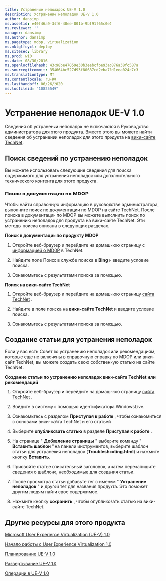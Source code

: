 ```yaml
---
title: Устранение неполадок UE-V 1.0
description: Устранение неполадок UE-V 1.0
author: dansimp
ms.assetid: e40f46a9-34f6-40ee-801b-9bf91f65c0e1
ms.reviewer: ''
manager: dansimp
ms.author: dansimp
ms.pagetype: mdop, virtualization
ms.mktglfcycl: deploy
ms.sitesec: library
ms.prod: w10
ms.date: 08/30/2016
ms.openlocfilehash: 43c98be47059e30b3eebcfbe93ad876a38fc587a
ms.sourcegitcommit: 354664bc527d93f80687cd2eba70d1eea024c7c3
ms.translationtype: MT
ms.contentlocale: ru-RU
ms.lasthandoff: 06/26/2020
ms.locfileid: "10825549"
---
```

# Устранение неполадок UE-V 1.0


Сведения об устранении неполадок не включаются в Руководство администратора для этого продукта. Вместо этого вы можете найти сведения об устранении неполадок для этого продукта на [вики-сайте TechNet](https://go.microsoft.com/fwlink/p/?LinkId=224905).

## Поиск сведений по устранению неполадок


Вы можете использовать следующие сведения для поиска содержимого для устранения неполадок или дополнительного технического контента для этого продукта.

### Поиск в документации по MDOP

Чтобы найти справочную информацию в руководстве администратора, выполните поиск по документации по MDOP на сайте TechNet. После поиска в документации по MDOP вы можете выполнить поиск по устранению неполадок для продукта на вики-сайте TechNet. Эти методы поиска описаны в следующих разделах.

**Поиск в документации по продукту MDOP**

1.  Откройте веб-браузер и перейдите на домашнюю страницу с [информацией о MDOP](https://go.microsoft.com/fwlink/p/?LinkId=236032) в TechNet.

2.  Найдите поле Поиск в службе поиска в **Bing** и введите условие поиска.

3.  Ознакомьтесь с результатами поиска за помощью.

**Поиск на вики-сайте TechNet**

1.  Откройте веб-браузер и перейдите на домашнюю страницу [сайта TechNet](https://go.microsoft.com/fwlink/p/?LinkId=224905) .

2.  Найдите в поле поиска на **вики-сайте TechNet** и введите условие поиска.

3.  Ознакомьтесь с результатами поиска за помощью.

## Создание статьи для устранения неполадок


Если у вас есть Совет по устранению неполадок или рекомендациям, которые еще не включены в справочную справку по MDOP или вики-сайт TechNet, вы можете создать свою собственную статью на сайте TechNet.

**Создание статьи по устранению неполадок вики-сайта TechNet или рекомендаций**

1.  Откройте веб-браузер и перейдите на домашнюю страницу [сайта TechNet](https://go.microsoft.com/fwlink/p/?LinkId=224905) .

2.  Войдите в систему с помощью идентификатора WindowsLive.

3.  Ознакомьтесь с разделом **Приступая к работе** , чтобы ознакомиться с основами вики-сайта TechNet и его статьей.

4.  Выберите **опубликовать статью** в разделе **Приступая к работе** .

5.  На странице " **Добавление страницы** " выберите команду " **Вставить шаблон** " на панели инструментов, выберите шаблон статьи для устранения неполадок (**Troubleshooting.html**) и нажмите кнопку **Вставить**.

6.  Присвойте статье описательный заголовок, а затем перезапишите сведения о шаблоне, необходимые для создания статьи.

7.  После просмотра статьи добавьте тег с именем " **Устранение неполадок** " и другой тег для названия продукта. Это поможет другим людям найти свое содержимое.

8.  Нажмите кнопку **сохранить** , чтобы опубликовать статью на вики-сайте TechNet.

## Другие ресурсы для этого продукта


[Microsoft User Experience Virtualization (UE-V) 1.0](index.md)

[Начало работы с User Experience Virtualization 1.0](getting-started-with-user-experience-virtualization-10.md)

[Планирование UE-V 1.0](planning-for-ue-v-10.md)

[Развертывание UE-V 1.0](deploying-ue-v-10.md)

[Операции в UE-V 1.0](operations-for-ue-v-10.md)

 

 





